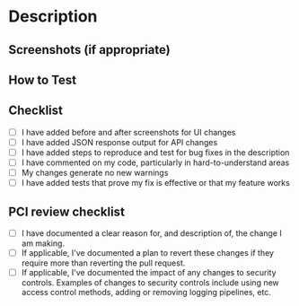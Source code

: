 # Description
<!-- Add a brief description of changes here -->

<!-- Uncomment line below to manually add link to JIRA ticket -->
<!-- :tickets: [Jira ticket](https://hashicorp.atlassian.net/browse/JIRA_TICKET_NUMBER) -->

## Screenshots (if appropriate)

## How to Test
<!-- Add steps to test this change. Include any other necessary relevant links -->

## Checklist
<!-- strikethrough the checklist item that is not relevant to your change -->

- [ ] I have added before and after screenshots for UI changes
- [ ] I have added JSON response output for API changes
- [ ] I have added steps to reproduce and test for bug fixes in the description
- [ ] I have commented on my code, particularly in hard-to-understand areas
- [ ] My changes generate no new warnings
- [ ] I have added tests that prove my fix is effective or that my feature works

## PCI review checklist

<!-- heimdall_github_prtemplate:grc-pci_dss-2024-01-05 -->
- [ ] I have documented a clear reason for, and description of, the change I am making.
- [ ] If applicable, I've documented a plan to revert these changes if they require more than reverting the pull request.
- [ ] If applicable, I've documented the impact of any changes to security controls.
  Examples of changes to security controls include using new access control methods, adding or removing logging pipelines, etc.
